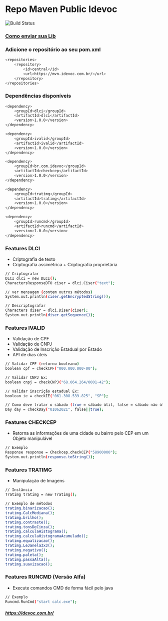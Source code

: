# Repo Maven Public Idevoc
![Build Status](https://travis-ci.org/joemccann/dillinger.svg?branch=master)

### [Como enviar sua Lib](https://mvn.idevoc.com.br/howtosendlib)

### Adicione o repositório ao seu pom.xml

```sh
<repositories>
    <repository>
        <id>central</id>
        <url>https://mvn.idevoc.com.br/</url>
    </repository>
</repositories>
```
### Dependências disponíveis

```sh
<dependency>
    <groupId>dlci</groupId>
    <artifactId>dlci</artifactId>
    <version>1.0.0</version>
</dependency>
```
```sh
<dependency>
    <groupId>ivalid</groupId>
    <artifactId>ivalid</artifactId>
    <version>1.0.0</version>
</dependency>
```
```sh
<dependency>
    <groupId>br.com.idevoc</groupId>
    <artifactId>checkcep</artifactId>
    <version>1.0.0</version>
</dependency>
```
```sh
<dependency>
    <groupId>tratimg</groupId>
    <artifactId>tratimg</artifactId>
    <version>1.0.0</version>
</dependency>
```
```sh
<dependency>
    <groupId>runcmd</groupId>
    <artifactId>runcmd</artifactId>
    <version>1.0.0</version>
</dependency>
```
### Features DLCI
- Criptografia de texto
- Criptografia assimétrica + Criptografia proprietária

```sh
// Criptografar
DLCI dlci = new DLCI();
CharactersResponseDTO ciser = dlci.Ciser("text");

// ver mensagem (contem outros métodos)
System.out.println(ciser.getEncryptedString());

// Descriptografar
Characters diser = dlci.Diser(ciser);
System.out.println(diser.getSequence());
```

### Features IVALID
- Validação de CPF
- Validação de CNPJ
- Validação de Inscrição Estadual por Estado
- API de dias úteis

```sh
// Validar CPF (retorno booleano)
boolean cpf = checkCPF("000.000.000-00");

// Validar CNPJ Ex:
boolean cnpj = checkCNPJ("68.064.264/0001-42");

// Validar inscrição estadual Ex:
boolean ie = checkIE("061.308.539.825", "SP");

// Como deve tratar o sábado (true = sábado útil, false = sábado não útil)
Day day = checkDay("01062021", false||true);
```

### Features CHECKCEP
- Retorna as informações de uma cidade ou bairro pelo CEP em um Objeto manipulável

```sh
// Exemplo
Response response = Checkcep.checkCEP("58900000");
System.out.println(response.toString());
```

### Features TRATIMG
- Manipulação de Imagens

```sh
// Instância
Tratimg tratimg = new Tratimg();

// Exemplo de métodos
tratimg.binarizacao();
tratimg.CalcMediana();
tratimg.brilho();
tratimg.contraste();
tratimg.tonsDeCinza();
tratimg.calculaHistograma();
tratimg.calculaHistogramaAcumulado();
tratimg.equalizacao();
tratimg.LeJanela3x3();
tratimg.negativo();
tratimg.paleta();
tratimg.passaAlta();
tratimg.suavizacao();
```

### Features RUNCMD (Versão Alfa)
- Execute comandos CMD de forma fácil pelo java

```sh
// Exemplo
Runcmd.RunCmd("start calc.exe");
```

##### https://idevoc.com.br/
